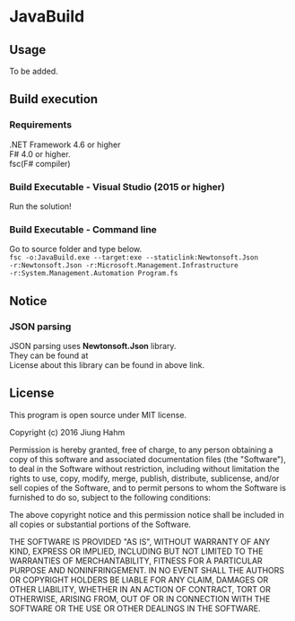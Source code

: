 ﻿# JavaBuild  
  
## Usage  
To be added.  
  
## Build execution  
  
### Requirements  
.NET Framework 4.6 or higher  
F# 4.0 or higher.  
fsc(F# compiler)  

### Build Executable - Visual Studio (2015 or higher)  
Run the solution!  
  
### Build Executable - Command line  
Go to source folder and type below.  
<code>fsc -o:JavaBuild.exe --target:exe --staticlink:Newtonsoft.Json -r:Newtonsoft.Json -r:Microsoft.Management.Infrastructure -r:System.Management.Automation Program.fs</code>  
  
## Notice  
  
### JSON parsing    
JSON parsing uses <b>Newtonsoft.Json</b> library.  
They can be found at <link rel="http://www.newtonsoft.com/json"/>  
License about this library can be found in above link.  

## License  
This program is open source under MIT license.  
  
Copyright (c) 2016 Jiung Hahm
  
Permission is hereby granted, free of charge, to any person
obtaining a copy of this software and associated documentation
files (the "Software"), to deal in the Software without
restriction, including without limitation the rights to use,
copy, modify, merge, publish, distribute, sublicense, and/or sell
copies of the Software, and to permit persons to whom the
Software is furnished to do so, subject to the following
conditions:
  
The above copyright notice and this permission notice shall be
included in all copies or substantial portions of the Software.
  
THE SOFTWARE IS PROVIDED "AS IS", WITHOUT WARRANTY OF ANY KIND,
EXPRESS OR IMPLIED, INCLUDING BUT NOT LIMITED TO THE WARRANTIES
OF MERCHANTABILITY, FITNESS FOR A PARTICULAR PURPOSE AND
NONINFRINGEMENT. IN NO EVENT SHALL THE AUTHORS OR COPYRIGHT
HOLDERS BE LIABLE FOR ANY CLAIM, DAMAGES OR OTHER LIABILITY,
WHETHER IN AN ACTION OF CONTRACT, TORT OR OTHERWISE, ARISING
FROM, OUT OF OR IN CONNECTION WITH THE SOFTWARE OR THE USE OR
OTHER DEALINGS IN THE SOFTWARE.
